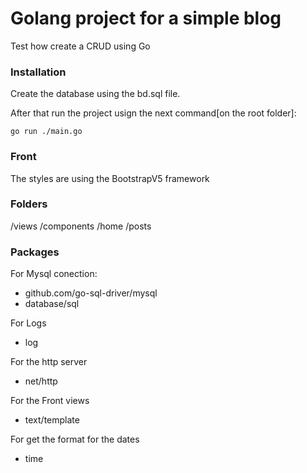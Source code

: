# Golang project for a simple blog 
Test how create a CRUD using Go

### Installation
Create the database using the bd.sql file.

After that run the project usign the next command[on the root folder]:
```
go run ./main.go
```

### Front 
The styles are using the BootstrapV5 framework 

### Folders
/views
    /components
    /home
    /posts

### Packages
For Mysql conection: 
- github.com/go-sql-driver/mysql 
- database/sql

For Logs
- log

For the http server
- net/http

For the Front views
- text/template

For get the format for the dates
- time

